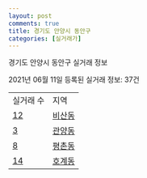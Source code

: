 ```yaml
---
layout: post
comments: true
title: 경기도 안양시 동안구
categories: [실거래가]
---
```


경기도 안양시 동안구 실거래 정보

2021년 06월 11일 등록된 실거래 정보: 37건


<table>
  <tr>
    <td>실거래 수</td>
    <td>지역</td>
  </tr>

  
  <tr>
    <td><a href="4117310100.html">12</a></td>
    <td><a href="4117310100.html">비산동</a></td>
  </tr>
    

  <tr>
    <td><a href="4117310200.html">3</a></td>
    <td><a href="4117310200.html">관양동</a></td>
  </tr>
    

  <tr>
    <td><a href="4117310300.html">8</a></td>
    <td><a href="4117310300.html">평촌동</a></td>
  </tr>
    

  <tr>
    <td><a href="4117310400.html">14</a></td>
    <td><a href="4117310400.html">호계동</a></td>
  </tr>
    


</table>
    